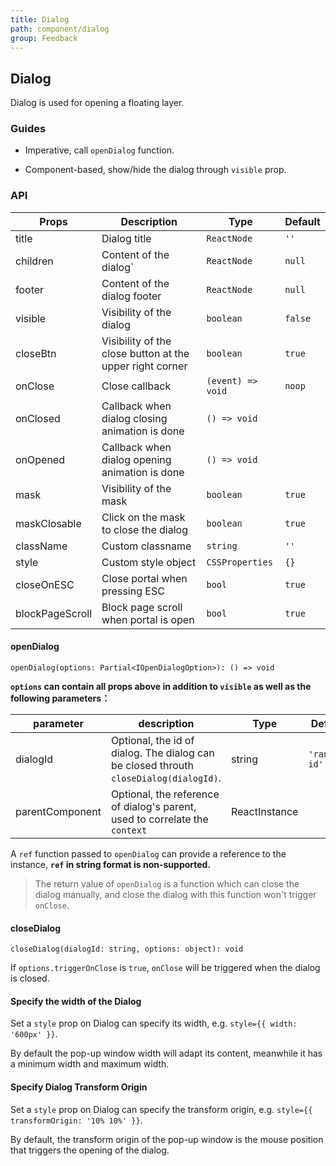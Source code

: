 ```yaml
---
title: Dialog
path: component/dialog
group: Feedback
---
```


## Dialog

Dialog is used for opening a floating layer.

### Guides

-  Imperative, call `openDialog` function.

-  Component-based, show/hide the dialog  through `visible` prop.

### API

| Props           | Description                                              | Type              | Default |
| --------------- | -------------------------------------------------------- | ----------------- | ------- |
| title           | Dialog title                                             | `ReactNode`       | `''`    |
| children        | Content of the dialog`                                   | `ReactNode`       | `null`  |
| footer          | Content of the dialog footer                             | `ReactNode`       | `null`  |
| visible         | Visibility of the dialog                                 | `boolean`         | `false` |
| closeBtn        | Visibility of the close button at the upper right corner | `boolean`         | `true`  |
| onClose         | Close callback                                           | `(event) => void` | `noop`  |
| onClosed        | Callback when dialog closing animation is done           | `() => void`      |         |
| onOpened        | Callback when dialog opening animation is done           | `() => void`      |         |
| mask            | Visibility of the mask                                   | `boolean`         | `true`  |
| maskClosable    | Click on the mask to close the dialog                    | `boolean`         | `true`  |
| className       | Custom classname                                         | `string`          | `''`    |
| style           | Custom style object                                      | `CSSProperties`   | `{}`    |
| closeOnESC      | Close portal when pressing ESC                           | `bool`            | `true`  |
| blockPageScroll | Block page scroll when portal is open                    | `bool`            | `true`  |


#### openDialog

`openDialog(options: Partial<IOpenDialogOption>): () => void`

**`options` can contain all props above in addition to `visible` as well as the following parameters：** 

| parameter           | description                            | Type     | Default      |
| ------------ | ----------------------------- | ------ | -------- |
| dialogId   | Optional, the id of dialog. The dialog can be closed throuth `closeDialog(dialogId)`.  | string | `'random-id'` |
| parentComponent |  Optional, the reference of dialog's parent, used to correlate the `context` | ReactInstance  |     |

A `ref` function passed to `openDialog` can provide a reference to the instance, **`ref` in string format is non-supported.**

> The return value of `openDialog` is a function which can close the dialog manually, and close the dialog with this function won't trigger `onClose`.


#### closeDialog

`closeDialog(dialogId: string, options: object): void`

If `options.triggerOnClose` is `true`, `onClose` will be triggered when the dialog is closed.


#### Specify the width of the Dialog

Set a `style` prop on Dialog can specify its width, e.g. `style={{ width: '600px' }}`.

By default the pop-up window width will adapt its content, meanwhile it has a minimum width and maximum width.

#### Specify Dialog Transform Origin

Set a `style` prop on Dialog can specify the transform origin, e.g. `style={{ transformOrigin: '10% 10%' }}`.

By default, the transform origin of the pop-up window is the mouse position that triggers the opening of the dialog.
